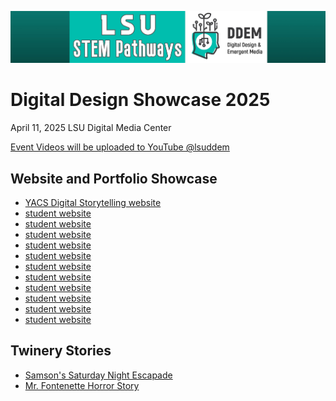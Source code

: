![DDEM Pathway Banner](./showcase/channels4_banner.jpg)

# Digital Design Showcase 2025

April 11, 2025
LSU Digital Media Center


[Event Videos will be uploaded to YouTube @lsuddem](https://www.youtube.com/@lsuddem/videos)


## Website and Portfolio Showcase

- [YACS Digital Storytelling website](https://sites.google.com/yacs.org/digital-story-telling?usp=sharing)
- [student website](https://camcapturethemoment.weebly.com/)
- [student website](https://naomip5dst.weebly.com/)
- [student website](https://sites.google.com/yacs.org/camrynkast/home)
- [student website](https://aerimeedigitalprojects.weebly.com/)
- [student website](https://sites.google.com/yacs.org/naomi-holmes?usp=sharing&authuser=0)
- [student website](https://erikadomain.weebly.com/?authuser=0)
- [student website](https://sites.google.com/view/asmallartist/home)
- [student website](https://codepen.io/grrandazzo/collab/MYWYGdE)
- [student website](https://sites.google.com/yacs.org/kimberlyp/home)
- [student website](https://sites.google.com/yacs.org/jylas-work/about-me)
- [student website](https://sites.google.com/yacs.org/aboutmekoriyanac/home)

## Twinery Stories

- [Samson's Saturday Night Escapade](./showcase/Samson_s-Saturday-Night-Escapade.html)
- [Mr. Fontenette Horror Story](./showcase/Mr-Fontenette-horror-story.html)



